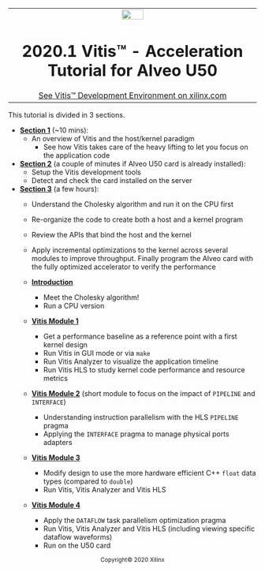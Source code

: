 <table width="100%">
 <tr width="100%">
    <td align="center"><img src="https://www.xilinx.com/content/dam/xilinx/imgs/press/media-kits/corporate/xilinx-logo.png" width="30%"/><h1>2020.1 Vitis™ - Acceleration Tutorial for Alveo U50</h1>
    <a href="https://www.xilinx.com/products/design-tools/vitis.html">See Vitis™ Development Environment on xilinx.com</a>
    </td>
 </tr>
</table>

This tutorial is divided in 3 sections.
* [**Section 1**](./Section_1-Workflows) (~10 mins):
  + An overview of Vitis and the host/kernel paradigm
    * See how Vitis takes care of the heavy lifting to let you focus on the application code
* [**Section 2**](./Section_2-System_Setup) (a couple of minutes if Alveo U50 card is already installed):
  + Setup the Vitis development tools
  + Detect and check the card installed on the server
* [**Section 3**](./Section_3-Algorithm_Acceleration) (a few hours):
  + Understand the Cholesky algorithm and run it on the CPU first
  + Re-organize the code to create both a host and a kernel program
  + Review the APIs that bind the host and the kernel
  + Apply incremental optimizations to the kernel across several modules to improve throughput. Finally program the Alveo card with the fully optimized accelerator to verify the performance

  + [**Introduction**](./docs/cpu_src)
    * Meet the Cholesky algorithm!
    * Run a CPU version
  + [**Vitis Module 1**](./docs/module1_baseline)
    * Get a performance baseline as a reference point with a first kernel design
    * Run Vitis in GUI mode or via <code>make</code>
    * Run Vitis Analyzer to visualize the application timeline
    * Run Vitis HLS to study kernel code performance and resource metrics
  + [**Vitis Module 2**](./docs/module2_pipeline) (short module to focus on the impact of <code>PIPELINE</code> and <code>INTERFACE</code>)
    * Understanding instruction parallelism with the HLS <code>PIPELINE</code> pragma
    * Applying the <code>INTERFACE</code> pragma to manage physical ports adapters
  + [**Vitis Module 3**](./docs/module3_datatype)
    * Modify design to use the more hardware efficient C++ <code>float</code> data types (compared to <code>double</code>)
    * Run Vitis, Vitis Analyzer and Vitis HLS
  + [**Vitis Module 4**](./docs/module4_dataflow)
    * Apply the <code>DATAFLOW</code> task parallelism optimization pragma
    * Run Vitis, Vitis Analyzer and Vitis HLS (including viewing specific dataflow waveforms)
    * Run on the U50 card

<p align="center"><sup>Copyright&copy; 2020 Xilinx</sup></p>
